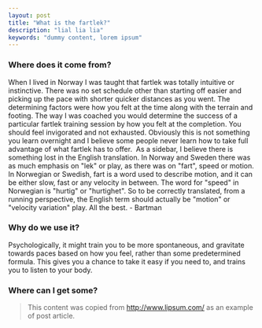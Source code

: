 ```yaml
---
layout: post
title: "What is the fartlek?"
description: "lial lia lia"
keywords: "dummy content, lorem ipsum"
---
```




### Where does it come from?

When I lived in Norway I was taught that fartlek was totally intuitive or instinctive. There was no set schedule other than starting off easier and picking up the pace with shorter quicker distances as you went. The determining factors were how you felt at the time along with the terrain and footing. The way I was coached you would determine the success of a particular fartlek training session by how you felt at the completion. You should feel invigorated and not exhausted. Obviously this is not something you learn overnight and I believe some people never learn how to take full advantage of what fartlek has to offer. 
As a sidebar, I believe there is something lost in the English translation. In Norway and Sweden there was as much emphasis on "lek" or play, as there was on "fart", speed or motion. In Norwegian or Swedish, fart is a word used to describe motion, and it can be either slow, fast or any velocity in between. The word for "speed" in Norwegian is "hurtig" or "hurtighet". So to be correctly translated, from a running perspective, the English term should actually be "motion" or "velocity variation" play.
All the best. - Bartman

### Why do we use it?

Psychologically, it might train you to be more spontaneous, and gravitate towards paces based on how you feel, rather than some predetermined formula. This gives you a chance to take it easy if you need to, and trains you to listen to your body.


### Where can I get some?



> This content was copied from http://www.lipsum.com/ as an example of post article.
